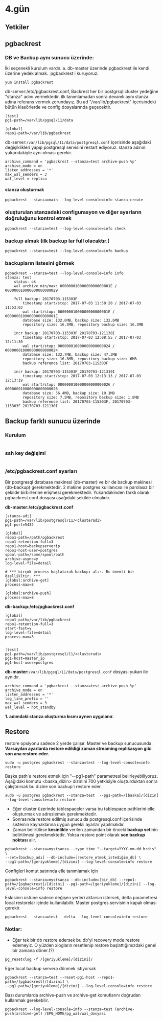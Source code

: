 # 4.gün
## Yetkiler

## pgbackrest

### DB ve Backup aynı sunucu üzerinde:  
İki seçenekli kurulum vardır.
a. db-master üzerinde pgbackrest ile kendi üzerine yedek almak. 
pgbackrest i kuruyoruz. 

```
yum install pgbackrest
```
db-server:/etc/pgbackrest.conf, Backrest her bir postgrsql cluster yedeğine "stanza" adını vermektedir. ilk tanımlamadan sonra devamlı aynı stanza adına referans vermek zorundayız. Bu ad "/var/lib/pgbackrest" içerisindeki bütün klasörlerde ve config dosyalarında geçecektir. 
```
[test]
pg1-path=/var/lib/pgsql/11/data
 
[global]
repo1-path=/var/lib/pgbackrest
```

db-server:``/var/lib/pgsql/11/data/postgresql.conf`` içerisinde aşağıdaki değişiklikleri yapıp postgresql servisini restart ediyoruz. stanza adının yukarıdakiyle aynı olması gerekir.
```
archive_command = 'pgbackrest --stanza=test archive-push %p'
archive_mode = on
listen_addresses = '*'
max_wal_senders = 3 
wal_level = replica
```

#### stanza oluşturmak
```
pgbackrest --stanza=main --log-level-console=info stanza-create
```
### oluşturulan stanzadaki configurasyon ve diğer ayarların doğruluğunu kontrol etmek
```
pgbackrest --stanza=test --log-level-console=info check
```
### backup almak (ilk backup lar full olacaktır.)
```
pgbackrest --stanza=test --log-level-console=info backup
```
### backupların listesini görmek
```
pgbackrest --stanza=test --log-level-console=info info
stanza: test
    status: ok
    wal archive min/max: 00000001000000000000001E / 000000010000000000000029

    full backup: 20170703-115303F
        timestamp start/stop: 2017-07-03 11:50:20 / 2017-07-03 11:53:03
        wal start/stop: 00000001000000000000001E / 00000001000000000000001E
        database size: 132.6MB, backup size: 132.6MB
        repository size: 16.3MB, repository backup size: 16.3MB

    incr backup: 20170703-115303F_20170703-121130I
        timestamp start/stop: 2017-07-03 12:08:55 / 2017-07-03 12:11:30
        wal start/stop: 000000010000000000000024 / 000000010000000000000024
        database size: 132.7MB, backup size: 47.3MB
        repository size: 16.3MB, repository backup size: 6MB
        backup reference list: 20170703-115303F

    incr backup: 20170703-115303F_20170703-121319I
        timestamp start/stop: 2017-07-03 12:13:13 / 2017-07-03 12:13:19
        wal start/stop: 000000010000000000000026 / 000000010000000000000026
        database size: 56.4MB, backup size: 10.1MB
        repository size: 7.5MB, repository backup size: 1.8MB
        backup reference list: 20170703-115303F, 20170703-115303F_20170703-121130I

```

## Backup farklı sunucu üzerinde
### Kurulum
```
```
### ssh key değişimi
```
```
### /etc/pgbackrest.conf ayarları

Bir postgresql database makinesi (db-master) ve bir de backup makinesi (db-backup) gerekmektedir. 2 makine postgres kulllanıcısı ile parolasız bir şekilde birbirlerine erişmesi gerekmektedir. Yukarıdakinden farklı olarak pgbackrest.conf dosyası aşağıdaki şekilde olmalıdır.

__db-master:/etc/pgbackrest.conf__
```
[stanza-adi]
pg1-path=/var/lib/postgresql/11/<clusteradi>
pg1-port=5432

[global]
repo1-path=/path/pgbackrest
repo1-retention-full=3
repo1-host=backupserverip
repo1-host-user=postgres
spool-path=/some/spool/path
archive-async=y
log-level-file=detail

# *** birçok process başlatarak backupı alır. Bu önemli bir özellikltir. ***
[global:archive-get]
process-max=8

[global:archive-push]
process-max=8
```

__db-backup:/etc/pgbackrest.conf__
```
[global]
repo1-path=/var/lib/pgbackrest
repo1-retention-full=3
start-fast=y
log-level-file=detail
process-max=3


[test]
pg1-path=/var/lib/postgresql/11/<clusteradi>
pg1-host=master_ip
pg1-host-user=postgres
```
**db-master:**`/var/lib/pgsql/11/data/postgresql.conf` dosyası yukarı ile aynıdır. 
```
archive_command = 'pgbackrest --stanza=test archive-push %p'
archive_mode = on
listen_addresses = '*'
log_line_prefix = ''
max_wal_senders = 3
wal_level = hot_standby
```

**1. adımdaki stanza oluşturma kısmı aynen uygulanır.**

## Restore
restore opsiyonu sadece 2 yerde çalışır. Master ve backup sunucusunda. 
**Varsayılan ayarlarda restore edildiği zaman streaming replikasyon gibi son ana restore eder.**
```
sudo -u postgres pgbackrest --stanza=test --log-level-console=info restore
```
Başka path'e restore etmek için "--pg1-path" parametresi belirleyebiliyoruz. Aşağıdaki komutu <baska_dizin> dizinini 700 yetkisiyle oluşturduktan sonra çalıştırırsak bu dizine son backup'ı restore eder. 
```
sudo -u postgres pgbackrest --stanza=test  --pg1-path=/[baska]/[dizin]  --log-level-console=info restore
```
* Eğer cluster üzerinde tablespaceler varsa bu tablespace pathlerini elle oluşturmak ve adreslemek gerekmektedir. 
* Sonrasında restore edilmiş sunucu da postgresql.conf içerisinde sistemin kaynaklarına uygun gerekli ayarlar yapılmalıdır. 
* Zaman belirtilirse __kesinlikle__ verilen zamandan bir önceki **backup set**inin belirtilmesi gerekmektedir. Yoksa restore point olarak **son backup noktası** alır. 
```
pgbackrest --stanza=mystsanza --type time "--target=YYYY-mm-dd h:d:s" \
--set=[backup_adı] --db-include=[restore_etmek_istediğim_db] \
--pg1-path=/[geriyukleme]/[dizini] --log-level-console=info restore
```

Configleri komut satırında elle tanımlamak için
```
pgbackrest --stanza=mystsanza --db-include=[bir_db] --repo1-path=/[pgbackrest]/[dizini] --pg1-path=/[geriyukleme]/[dizini] --log-level-console=info restore
```
Eskisinin üstüne sadece değişen yerleri aktarsın istersek, delta parametresi local restorelar içinde kullanılabilir. Master postgres servisinin kapalı olması gerekir.

```
pgbackrest --stanza=test --delta --log-level-console=info restore
```

### Notlar: 
* Eğer tek bir db restore edersek bu db'yi recovery mode restore edemeyiz. O yüzden xlogların resetlenip restore başlattığımızdaki genel bir zamana döner.(?) 
```
pg_resetxlog -f /[geriyukleme]/[dizini]/
```
Eğer local backup servera dönmek istiyorsak
```
pgbackrest --stanza=test --reset-pg1-host --repo1-path=/[pgbackrest]/[dizini] \
--pg1-path=/[geriyukleme]/[dizini] --log-level-console=info restore
```
Bazı durumlarda archive-push ve archive-get komutlarını doğrudan kullanmak gerekebilir. 
```
pgbackrest --log-level-console=info --stanza=test (archive-push|archive-get) /$PG_HOME/pg_wal/wal_dosyasi
```





